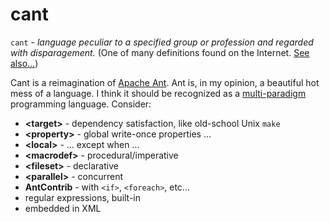 # cant

`cant` - _language peculiar to a specified group or profession and regarded with disparagement._ (One of many definitions found on the Internet. [See](https://en.wikipedia.org/wiki/Cant_(language)) [also...](https://en.wikipedia.org/wiki/Thieves%27_cant))

Cant is a reimagination of [Apache Ant](https://ant.apache.org/manual/index.html).  Ant is, in my opinion, a beautiful hot mess of a language.  I think it should be recognized as a [multi-paradigm](https://en.wikipedia.org/wiki/Comparison_of_multi-paradigm_programming_languages) programming language.  Consider:

* __\<target\>__ - dependency satisfaction, like old-school Unix `make`
* __\<property\>__ - global write-once properties ...
* __\<local\>__ - ... except when ...
* __\<macrodef\>__ - procedural/imperative
* __\<fileset\>__ - declarative
* __\<parallel\>__ - concurrent
* __AntContrib__ - with `<if>`, `<foreach>`, etc...
* regular expressions, built-in
* embedded in XML


